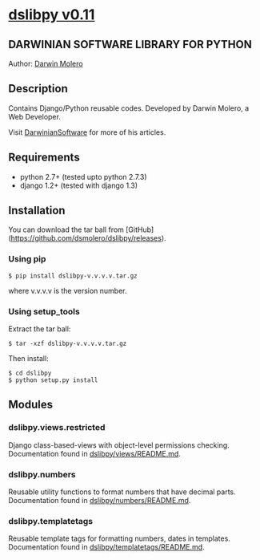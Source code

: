 [dslibpy v0.11](https://github.com/dsmolero/dslibpy)
========================================================

DARWINIAN SOFTWARE LIBRARY FOR PYTHON
-------------------------------------
Author: [Darwin Molero](http://blog.darwiniansoftware.com/about)

Description
-----------
Contains Django/Python reusable codes. Developed by Darwin Molero, a Web
Developer.

Visit [DarwinianSoftware](http://blog.darwiniansoftware.com) for more of his
articles.

Requirements
------------
* python 2.7+   (tested upto python 2.7.3)
* django 1.2+   (tested with django 1.3)

Installation
------------
You can download the tar ball from [GitHub]
(https://github.com/dsmolero/dslibpy/releases).

### Using pip

    $ pip install dslibpy-v.v.v.v.tar.gz

where v.v.v.v is the version number.

### Using setup_tools
Extract the tar ball:

    $ tar -xzf dslibpy-v.v.v.v.tar.gz

Then install:

    $ cd dslibpy
    $ python setup.py install

Modules
-------

### dslibpy.views.restricted
Django class-based-views with object-level permissions checking.
Documentation found in [dslibpy/views/README.md](dslibpy/views/README.md).

### dslibpy.numbers
Reusable utility functions to format numbers that have decimal parts.
Documentation found in [dslibpy/numbers/README.md](dslibpy/numbers/README.md).

### dslibpy.templatetags
Reusable template tags for formatting numbers, dates in templates. Documentation
found in [dslibpy/templatetags/README.md](dslibpy/templatetags/README.md).
